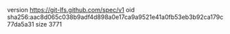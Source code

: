 version https://git-lfs.github.com/spec/v1
oid sha256:aac8d065c038b9adf4d898a0e17ca9a9521e41a0fb53eb3b92ca179c77da5a31
size 3771
